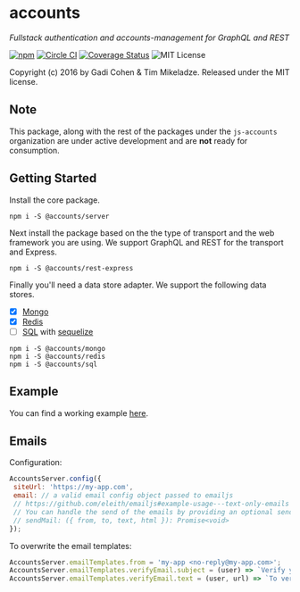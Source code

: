 # accounts

*Fullstack authentication and accounts-management for GraphQL and REST*

[![npm](https://img.shields.io/npm/v/@accounts/accounts.svg?maxAge=2592000)](https://www.npmjs.com/package/@accounts/accounts) [![Circle CI](https://circleci.com/gh/js-accounts/accounts.svg?style=shield)](https://circleci.com/gh/js-accounts/accounts) [![Coverage Status](https://coveralls.io/repos/github/js-accounts/accounts/badge.svg?branch=master)](https://coveralls.io/github/js-accounts/accounts?branch=master) ![MIT License](https://img.shields.io/badge/license-MIT-blue.svg)

Copyright (c) 2016 by Gadi Cohen & Tim Mikeladze.  Released under the MIT license.

## Note

This package, along with the rest of the packages under the `js-accounts` organization are under active development and are **not** ready for consumption.

## Getting Started

Install the core package.

```
npm i -S @accounts/server
```

Next install the package based on the the type of transport and the web framework you are using. We support GraphQL and REST for the transport and Express.

```
npm i -S @accounts/rest-express
```

Finally you'll need a data store adapter. We support the following data stores.

- [x] [Mongo](https://github.com/js-accounts/mongo)
- [x] [Redis](https://github.com/js-accounts/redis)
- [ ] [SQL](https://github.com/js-accounts/sql) with [sequelize](http://docs.sequelizejs.com/en/v3/)

```
npm i -S @accounts/mongo
npm i -S @accounts/redis
npm i -S @accounts/sql
```

## Example

You can find a working example [here](https://github.com/js-accounts/rest-example).

## Emails

Configuration:
```javascript
AccountsServer.config({
 siteUrl: 'https://my-app.com',
 email: // a valid email config object passed to emailjs
 // https://github.com/eleith/emailjs#example-usage---text-only-emails
 // You can handle the send of the emails by providing an optional sendMail function
 // sendMail: ({ from, to, text, html }): Promise<void>
});
```

To overwrite the email templates:
```javascript
AccountsServer.emailTemplates.from = 'my-app <no-reply@my-app.com>';
AccountsServer.emailTemplates.verifyEmail.subject = (user) => `Verify your account email ${user.profile.lastname}`;
AccountsServer.emailTemplates.verifyEmail.text = (user, url) => `To verify your account email please click on this link: ${url}`;
```

